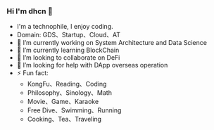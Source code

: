 ### Hi I'm dhcn 👋

- I'm a technophile, I enjoy coding.
- Domain: GDS、Startup、Cloud、AT
- 🔭 I’m currently working on System Architecture and Data Science
- 🌱 I’m currently learning BlockChain
- 👯 I’m looking to collaborate on DeFi
- 🤔 I’m looking for help with DApp overseas operation
- ⚡ Fun fact:
  - KongFu、Reading、Coding
  - Philosophy、Sinology、Math
  - Movie、Game、Karaoke
  - Free Dive、Swimming、Running
  - Cooking、Tea、Traveling
<!--
**dhcn/dhcn** is a ✨ _special_ ✨ repository because its `README.md` (this file) appears on your GitHub profile.

Here are some ideas to get you started:
- Education:Bachelor of CS, BUAA
 ...
 ...
 ...
 ...


- 💬 Ask me about ...
- 📫 How to reach me: ...
- 😄 Pronouns: ...
 ...
-->
